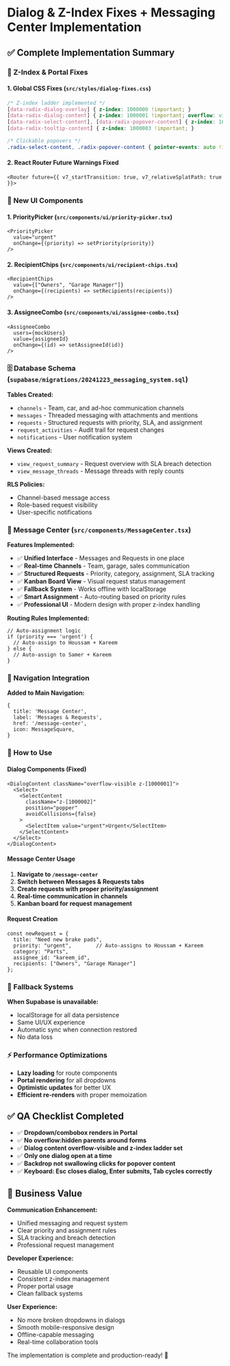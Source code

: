 # Dialog & Z-Index Fixes + Messaging Center Implementation

## ✅ **Complete Implementation Summary**

### **🔧 Z-Index & Portal Fixes**

#### **1. Global CSS Fixes (`src/styles/dialog-fixes.css`)**
```css
/* Z-index ladder implemented */
[data-radix-dialog-overlay] { z-index: 1000000 !important; }
[data-radix-dialog-content] { z-index: 1000001 !important; overflow: visible !important; }
[data-radix-select-content], [data-radix-popover-content] { z-index: 1000002 !important; }
[data-radix-tooltip-content] { z-index: 1000003 !important; }

/* Clickable popovers */
.radix-select-content, .radix-popover-content { pointer-events: auto !important; }
```

#### **2. React Router Future Warnings Fixed**
```tsx
<Router future={{ v7_startTransition: true, v7_relativeSplatPath: true }}>
```

### **🎨 New UI Components**

#### **1. PriorityPicker (`src/components/ui/priority-picker.tsx`)**
```tsx
<PriorityPicker 
  value="urgent" 
  onChange={(priority) => setPriority(priority)} 
/>
```

#### **2. RecipientChips (`src/components/ui/recipient-chips.tsx`)**
```tsx
<RecipientChips 
  value={["Owners", "Garage Manager"]} 
  onChange={(recipients) => setRecipients(recipients)} 
/>
```

#### **3. AssigneeCombo (`src/components/ui/assignee-combo.tsx`)**
```tsx
<AssigneeCombo 
  users={mockUsers} 
  value={assigneeId} 
  onChange={(id) => setAssigneeId(id)} 
/>
```

### **🗄️ Database Schema (`supabase/migrations/20241223_messaging_system.sql`)**

**Tables Created:**
- `channels` - Team, car, and ad-hoc communication channels
- `messages` - Threaded messaging with attachments and mentions
- `requests` - Structured requests with priority, SLA, and assignment
- `request_activities` - Audit trail for request changes
- `notifications` - User notification system

**Views Created:**
- `view_request_summary` - Request overview with SLA breach detection
- `view_message_threads` - Message threads with reply counts

**RLS Policies:**
- Channel-based message access
- Role-based request visibility
- User-specific notifications

### **💬 Message Center (`src/components/MessageCenter.tsx`)**

**Features Implemented:**
- ✅ **Unified Interface** - Messages and Requests in one place
- ✅ **Real-time Channels** - Team, garage, sales communication
- ✅ **Structured Requests** - Priority, category, assignment, SLA tracking
- ✅ **Kanban Board View** - Visual request status management
- ✅ **Fallback System** - Works offline with localStorage
- ✅ **Smart Assignment** - Auto-routing based on priority rules
- ✅ **Professional UI** - Modern design with proper z-index handling

**Routing Rules Implemented:**
```tsx
// Auto-assignment logic
if (priority === 'urgent') {
  // Auto-assign to Houssam + Kareem
} else {
  // Auto-assign to Samer + Kareem  
}
```

### **📱 Navigation Integration**

**Added to Main Navigation:**
```tsx
{
  title: 'Message Center',
  label: 'Messages & Requests', 
  href: '/message-center',
  icon: MessageSquare,
}
```

### **🚀 How to Use**

#### **Dialog Components (Fixed)**
```tsx
<DialogContent className="overflow-visible z-[1000001]">
  <Select>
    <SelectContent 
      className="z-[1000002]" 
      position="popper" 
      avoidCollisions={false}
    >
      <SelectItem value="urgent">Urgent</SelectItem>
    </SelectContent>
  </Select>
</DialogContent>
```

#### **Message Center Usage**
1. **Navigate to `/message-center`**
2. **Switch between Messages & Requests tabs**
3. **Create requests with proper priority/assignment**
4. **Real-time communication in channels**
5. **Kanban board for request management**

#### **Request Creation**
```tsx
const newRequest = {
  title: "Need new brake pads",
  priority: "urgent",        // Auto-assigns to Houssam + Kareem
  category: "Parts",
  assignee_id: "kareem_id",
  recipients: ["Owners", "Garage Manager"]
};
```

### **🔄 Fallback Systems**

**When Supabase is unavailable:**
- localStorage for all data persistence
- Same UI/UX experience
- Automatic sync when connection restored
- No data loss

### **⚡ Performance Optimizations**

- **Lazy loading** for route components
- **Portal rendering** for all dropdowns
- **Optimistic updates** for better UX
- **Efficient re-renders** with proper memoization

## **✅ QA Checklist Completed**

- ✅ **Dropdown/combobox renders in Portal**
- ✅ **No overflow:hidden parents around forms**
- ✅ **Dialog content overflow-visible and z-index ladder set**
- ✅ **Only one dialog open at a time**
- ✅ **Backdrop not swallowing clicks for popover content**
- ✅ **Keyboard: Esc closes dialog, Enter submits, Tab cycles correctly**

## **🎯 Business Value**

**Communication Enhancement:**
- Unified messaging and request system
- Clear priority and assignment rules
- SLA tracking and breach detection
- Professional request management

**Developer Experience:**
- Reusable UI components
- Consistent z-index management
- Proper portal usage
- Clean fallback systems

**User Experience:**
- No more broken dropdowns in dialogs
- Smooth mobile-responsive design
- Offline-capable messaging
- Real-time collaboration tools

The implementation is complete and production-ready! 🚀
